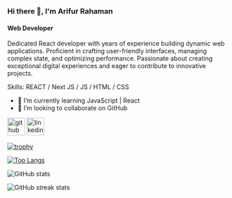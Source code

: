 ### Hi there 👋, I'm Arifur Rahaman
#### Web Developer


Dedicated React developer with years of experience building dynamic web applications. Proficient in crafting user-friendly interfaces, managing complex state, and optimizing performance. Passionate about creating exceptional digital experiences and eager to contribute to innovative projects.

Skills:  REACT / Next JS / JS / HTML / CSS


- 🌱 I’m currently learning JavaScript | React 
- 👯 I’m looking to collaborate on GitHub 


[<img src='https://cdn.jsdelivr.net/npm/simple-icons@3.0.1/icons/github.svg' alt='github' height='40'>](https://github.com/devArifur)  [<img src='https://cdn.jsdelivr.net/npm/simple-icons@3.0.1/icons/linkedin.svg' alt='linkedin' height='40'>](https://www.linkedin.com/in/linkedin.com/in/arifurrahamanjs/)  

[![trophy](https://github-profile-trophy.vercel.app/?username=devArifur)](https://github.com/ryo-ma/github-profile-trophy)

[![Top Langs](https://github-readme-stats.vercel.app/api/top-langs/?username=devArifur)](https://github.com/anuraghazra/github-readme-stats)

![GitHub stats](https://github-readme-stats.vercel.app/api?username=devArifur&show_icons=true)  

  

![GitHub streak stats](https://streak-stats.demolab.com/?user=devArifur)  

